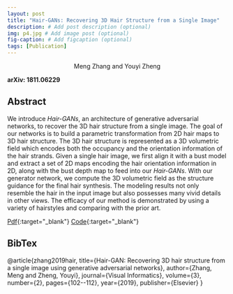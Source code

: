 ```yaml
---
layout: post
title: "Hair-GANs: Recovering 3D Hair Structure from a Single Image"
description: # Add post description (optional)
img: p4.jpg # Add image post (optional)
fig-caption: # Add figcaption (optional)
tags: [Publication]
---
```

<center>Meng Zhang and Youyi Zheng </center>

**arXiv: 1811.06229**

## Abstract
We introduce *Hair-GANs*, an architecture of generative adversarial networks, to recover the 3D hair structure from a single image. The goal of our networks is to build a parametric transformation from 2D hair maps to 3D hair structure. The 3D hair structure is represented as a 3D volumetric field which encodes both the occupancy and the orientation information of the hair strands. Given a single hair image, we first align it with a bust model and extract a set of 2D maps encoding the hair orientation information in 2D, along with the bust depth map to feed into our *Hair-GANs*. With our generator network, we compute the 3D volumetric field as the structure guidance for the final hair synthesis. The modeling results not only resemble the hair in the input image but also possesses many vivid details in other views. The efficacy of our method is demonstrated by using a variety of hairstyles and comparing with the prior art.

[Pdf](https://arxiv.org/pdf/1811.06229.pdf){:target="_blank"}
[Code](https://github.com/MengZephyr/HairGANs){:target="_blank"}


## BibTex
@article{zhang2019hair,
  title={Hair-GAN: Recovering 3D hair structure from a single image using generative adversarial networks},
  author={Zhang, Meng and Zheng, Youyi},
  journal={Visual Informatics},
  volume={3},
  number={2},
  pages={102--112},
  year={2019},
  publisher={Elsevier}
}


